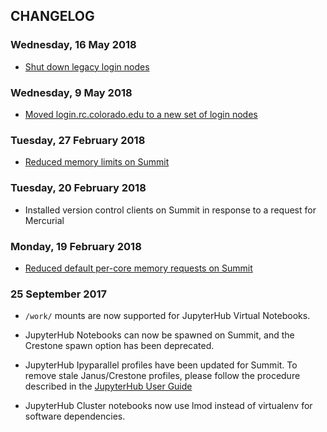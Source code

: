 ## CHANGELOG

### Wednesday, 16 May 2018

* [Shut down legacy login nodes](https://www.colorado.edu/rc/news/rcloginnodemigration)

### Wednesday, 9 May 2018

* [Moved login.rc.colorado.edu to a new set of login nodes](https://www.colorado.edu/rc/news/rcloginnodemigration)

### Tuesday, 27 February 2018

* [Reduced memory limits on Summit](https://www.rc.colorado.edu/node/1094)

### Tuesday, 20 February 2018

* Installed version control clients on Summit in response to a request for Mercurial

### Monday, 19 February 2018

* [Reduced default per-core memory requests on Summit](https://www.rc.colorado.edu/node/1094)

### 25 September 2017

* `/work/` mounts are now supported for JupyterHub Virtual Notebooks.

* JupyterHub Notebooks can now be spawned on Summit, and the Crestone
  spawn option has been deprecated.

* JupyterHub Ipyparallel profiles have been updated for Summit. To
  remove stale Janus/Crestone profiles, please follow the procedure
  described in the
  [JupyterHub User Guide](https://github.com/ResearchComputing/jupyter-at-rc/wiki/JupyterHub-User-Guide#updating-your-jupyterhub-config)

* JupyterHub Cluster notebooks now use lmod instead of virtualenv for
  software dependencies.
